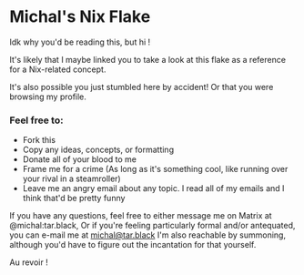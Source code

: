 # Michal's Nix Flake
Idk why you'd be reading this, but hi !

It's likely that I maybe linked you to take a look at this flake as a reference for a Nix-related concept.

It's also possible you just stumbled here by accident! Or that you were browsing my profile.

### Feel free to:
- Fork this
- Copy any ideas, concepts, or formatting
- Donate all of your blood to me
- Frame me for a crime (As long as it's something cool, like running over your rival in a steamroller)
- Leave me an angry email about any topic. I read all of my emails and I think that'd be pretty funny

If you have any questions, feel free to either message me on Matrix at @michal:tar.black,
Or if you're feeling particularly formal and/or antequated, you can e-mail me at michal@tar.black
I'm also reachable by summoning, although you'd have to figure out the incantation for that yourself.

Au revoir ! 
